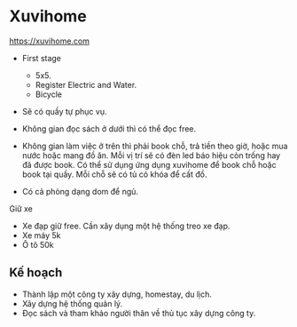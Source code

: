 # Xuvihome

<https://xuvihome.com>

- First stage

  - 5x5.
  - Register Electric and Water.
  - Bicycle

- Sẽ có quầy tự phục vụ.
- Không gian đọc sách ở dưới thì có thể đọc free.
- Không gian làm việc ở trên thì phải book chỗ, trả tiền theo giờ, hoặc mua nước hoặc mang đồ ăn. Mỗi vị trí sẽ có đèn led báo hiệu còn trống hay đã được book. Có thể sử dụng ứng dụng xuvihome để book chỗ hoặc book tại quầy. Mỗi chỗ sẽ có tủ có khóa để cất đồ.
- Có cả phòng dạng dom để ngủ.

Giữ xe

- Xe đạp giữ free. Cần xây dụng một hệ thống treo xe đạp.
- Xe máy 5k
- Ô tô 50k

## Kế hoạch

- Thành lập một công ty xây dựng, homestay, du lịch.
- Xây dựng hệ thống quản lý.
- Đọc sách và tham khảo người thân về thủ tục xây dựng công ty.
